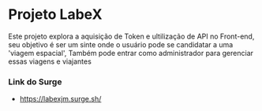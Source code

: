 # Projeto LabeX
Este projeto explora a aquisição de Token e ultilização de API no Front-end, seu objetivo é ser um sinte onde o usuário pode se candidatar a uma 'viagem espacial', Também pode entrar como administrador para gerenciar essas viagens e viajantes

### Link do Surge
- https://labexjm.surge.sh/
